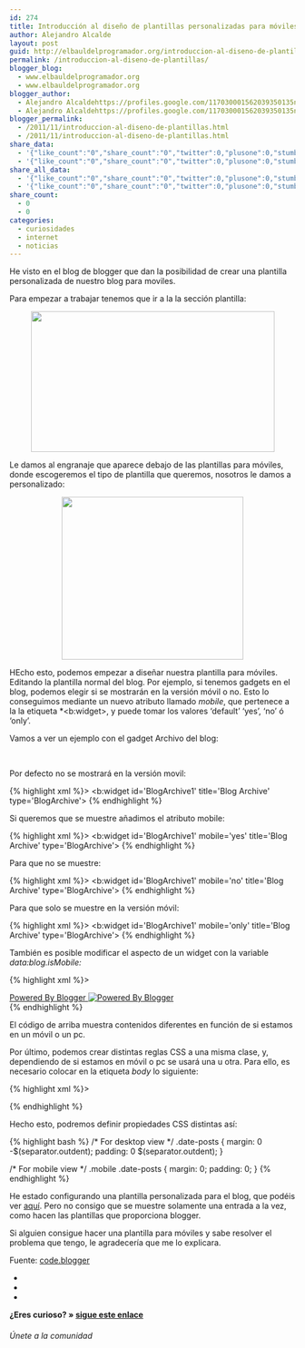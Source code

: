 ```yaml
---
id: 274
title: Introducción al diseño de plantillas personalizadas para móviles en Blogger
author: Alejandro Alcalde
layout: post
guid: http://elbauldelprogramador.org/introduccion-al-diseno-de-plantillas-personalizadas-para-moviles-en-blogger/
permalink: /introduccion-al-diseno-de-plantillas/
blogger_blog:
  - www.elbauldelprogramador.org
  - www.elbauldelprogramador.org
blogger_author:
  - Alejandro Alcaldehttps://profiles.google.com/117030001562039350135noreply@blogger.com
  - Alejandro Alcaldehttps://profiles.google.com/117030001562039350135noreply@blogger.com
blogger_permalink:
  - /2011/11/introduccion-al-diseno-de-plantillas.html
  - /2011/11/introduccion-al-diseno-de-plantillas.html
share_data:
  - '{"like_count":"0","share_count":"0","twitter":0,"plusone":0,"stumble":0,"pinit":0,"count":0,"time":1333549451}'
  - '{"like_count":"0","share_count":"0","twitter":0,"plusone":0,"stumble":0,"pinit":0,"count":0,"time":1333549451}'
share_all_data:
  - '{"like_count":"0","share_count":"0","twitter":0,"plusone":0,"stumble":0,"pinit":0,"count":0,"time":1333549451}'
  - '{"like_count":"0","share_count":"0","twitter":0,"plusone":0,"stumble":0,"pinit":0,"count":0,"time":1333549451}'
share_count:
  - 0
  - 0
categories:
  - curiosidades
  - internet
  - noticias
---
```

He visto en el blog de blogger que dan la posibilidad de crear una plantilla personalizada de nuestro blog para moviles.

Para empezar a trabajar tenemos que ir a la la sección plantilla:

<div class="separator" style="clear: both; text-align: center;">
  <a href="http://2.bp.blogspot.com/-kEQMaYxebJs/Tq-eMEEQTPI/AAAAAAAAARk/OtL411nW0l8/s1600/Screen%2Bshot%2B2011-10-20%2Bat%2B11.14.31%2BAM.png" imageanchor="1" style="margin-left:1em; margin-right:1em"><img border="0" height="248" width="429" src="http://2.bp.blogspot.com/-kEQMaYxebJs/Tq-eMEEQTPI/AAAAAAAAARk/OtL411nW0l8/s1600/Screen%2Bshot%2B2011-10-20%2Bat%2B11.14.31%2BAM.png" /></a>
</div>

Le damos al engranaje que aparece debajo de las plantillas para móviles, donde escogeremos el tipo de plantilla que queremos, nosotros le damos a personalizado:

<div class="separator" style="clear: both; text-align: center;">
  <a href="http://1.bp.blogspot.com/-dyyH6l2heQI/Tp5hR4sdzdI/AAAAAAAAAPs/HkYfZ8kpAwQ/s320/mobile_template_picker_pulldown.png" imageanchor="1" style="margin-left:1em; margin-right:1em"><img border="0" height="287" width="320" src="http://1.bp.blogspot.com/-dyyH6l2heQI/Tp5hR4sdzdI/AAAAAAAAAPs/HkYfZ8kpAwQ/s320/mobile_template_picker_pulldown.png" /></a>
</div>

HEcho esto, podemos empezar a diseñar nuestra plantilla para móviles. Editando la plantilla normal del blog. Por ejemplo, si tenemos gadgets en el blog, podemos elegir si se mostrarán en la versión móvil o no. Esto lo conseguimos mediante un nuevo atributo llamado *mobile*, que pertenece a la la etiqueta *<b:widget></i>, y puede tomar los valores &#8216;default&#8217; &#8216;yes&#8217;, &#8216;no&#8217; ó &#8216;only&#8217;.</p> 

<p>
  Vamos a ver un ejemplo con el gadget Archivo del blog:
</p>

<p>
  <br /><!--more-->
</p>

<p>
  Por defecto no se mostrará en la versión movil:
</p>

{% highlight xml %}>
<b:widget id='BlogArchive1' title='Blog Archive' type='BlogArchive'>
{% endhighlight %}


<p>
  Si queremos que se muestre añadimos el atributo mobile:
</p>


{% highlight xml %}>
<b:widget id='BlogArchive1' mobile='yes' title='Blog Archive' type='BlogArchive'>
{% endhighlight %}


<p>
  Para que no se muestre:
</p>


{% highlight xml %}>
<b:widget id='BlogArchive1' mobile='no' title='Blog Archive' type='BlogArchive'>
{% endhighlight %}


<p>
  Para que solo se muestre en la versión móvil:
</p>


{% highlight xml %}>
<b:widget id='BlogArchive1' mobile='only' title='Blog Archive' type='BlogArchive'>
{% endhighlight %}


<p>
  También es posible modificar el aspecto de un widget con la variable <i>data:blog.isMobile:</i>
</p>


{% highlight xml %}>


<div class="widget-content">
  <b:if cond="data:blog.isMobile">
      <!-- Show a text link in mobile view.-->
      
  
  <a href="http://www.blogger.com">
        Powered By Blogger
      </a>
    <b:else />
      <!-- Show an image link in desktop view.-->
      
  
  <a href="http://www.blogger.com">
        <img expr:src="data:fullButton" alt="Powered By Blogger" />
      </a>
    </b:if>
  </div>
  {% endhighlight %}
  
  
  <p>
    El código de arriba muestra contenidos diferentes en función de si estamos en un móvil o un pc.
  </p>
  
  
  <p>
    Por último, podemos crear distintas reglas CSS a una misma clase, y, dependiendo de si estamos en móvil o pc se usará una u otra. Para ello, es necesario colocar en la etiqueta <i>body</i> lo siguiente:
  </p>
  
  
  {% highlight xml %}>

{% endhighlight %}


<p>
  Hecho esto, podremos definir propiedades CSS distintas así:
</p>


{% highlight bash %}
/* For desktop view */
.date-posts {
  margin: 0 -$(separator.outdent);
  padding: 0 $(separator.outdent);
}

/* For mobile view */
.mobile .date-posts {
  margin: 0;
  padding: 0;
}
{% endhighlight %}


<p>
  He estado configurando una plantilla personalizada para el blog, que podéis ver <a target="_blank" href="/?m=1">aquí</a>. Pero no consigo que se muestre solamente una entrada a la vez, como hacen las plantillas que proporciona blogger.
</p>


<p>
  Si alguien consigue hacer una plantilla para móviles y sabe resolver el problema que tengo, le agradecería que me lo explicara.
</p>


<p>
  Fuente: <a target="_blank" href="http://code.blogger.com/2011/11/introducing-custom-mobile-templates.html">code.blogger</a>
</p>


<div class="sharedaddy">
  <div class="sd-content">
    <ul>
      <li>
        <a class="hastip" rel="nofollow" href="http://twitter.com/home?status=Introducción al diseño de plantillas personalizadas para móviles en Blogger+http://elbauldelprogramador.com/introduccion-al-diseno-de-plantillas/+V%C3%ADa+%40elbaulp" onclick="javascript:window.open(this.href, '', 'menubar=no,toolbar=no,resizable=yes,scrollbars=yes,height=600,width=600');return false;" title="Compartir en Twitter" target="_blank"><span class="iconbox-title"><i class="icon-twitter icon-2x"></i></span></a>
      </li>
      <li>
        <a class="hastip" rel="nofollow" href="http://www.facebook.com/sharer.php?u=http://elbauldelprogramador.com/introduccion-al-diseno-de-plantillas/&t=Introducción al diseño de plantillas personalizadas para móviles en Blogger+http://elbauldelprogramador.com/introduccion-al-diseno-de-plantillas/+V%C3%ADa+%40elbaulp" onclick="javascript:window.open(this.href, '', 'menubar=no,toolbar=no,resizable=yes,scrollbars=yes,height=600,width=600');return false;" title="Compartir en Facebook" target="_blank"><span class="iconbox-title"><i class="icon-facebook icon-2x"></i></span></a>
      </li>
      <li>
        <a class="hastip" rel="nofollow" href="https://plus.google.com/share?url=Introducción al diseño de plantillas personalizadas para móviles en Blogger+http://elbauldelprogramador.com/introduccion-al-diseno-de-plantillas/+V%C3%ADa+%40elbaulp" onclick="javascript:window.open(this.href, '', 'menubar=no,toolbar=no,resizable=yes,scrollbars=yes,height=600,width=600');return false;" title="Compartir en G+" target="_blank"><span class="iconbox-title"><i class="icon-google-plus icon-2x"></i></span></a>
      </li>
    </ul>
  </div>
</div>

<span id="socialbottom" class="highlight style-2">

<p>
  <strong>¿Eres curioso? » <a onclick="javascript:_gaq.push(['_trackEvent','random','click-random']);" href="/index.php?random=1">sigue este enlace</a></strong>
</p>

<h6>
  Únete a la comunidad
</h6>

<div class="iconsc hastip" title="2240 seguidores">
  <a href="http://twitter.com/elbaulp" target="_blank"><i class="icon-twitter"></i></a>
</div>

<div class="iconsc hastip" title="2452 fans">
  <a href="http://facebook.com/elbauldelprogramador" target="_blank"><i class="icon-facebook"></i></a>
</div>

<div class="iconsc hastip" title="0 +1s">
  <a href="http://plus.google.com/+Elbauldelprogramador" target="_blank"><i class="icon-google-plus"></i></a>
</div>

<div class="iconsc hastip" title="Repositorios">
  <a href="http://github.com/algui91" target="_blank"><i class="icon-github"></i></a>
</div>

<div class="iconsc hastip" title="Feed RSS">
  <a href="http://elbauldelprogramador.com/feed" target="_blank"><i class="icon-rss"></i></a>
</div></span>